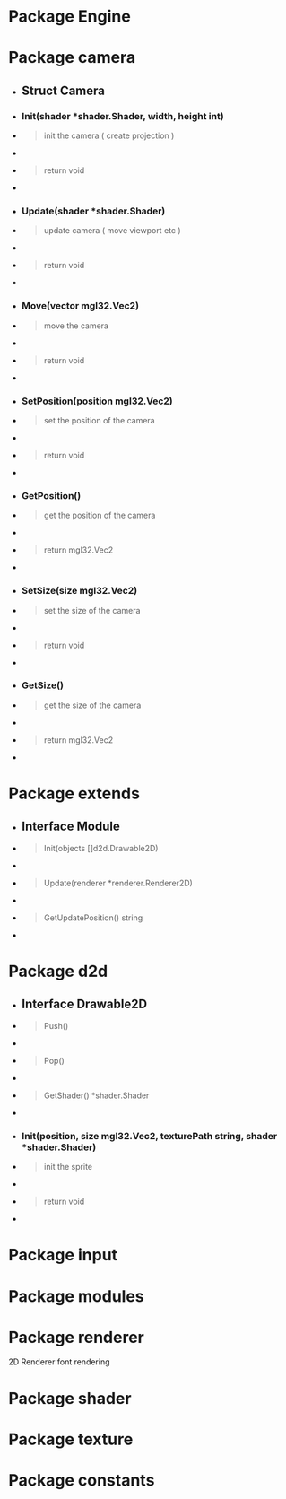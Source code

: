 # Package Engine # Package camera- ## Struct Camera- ### Init(shader *shader.Shader, width, height int)- > init the camera ( create projection )-- > return void-- ### Update(shader *shader.Shader)- > update camera ( move viewport etc )-- > return void-- ### Move(vector mgl32.Vec2)- > move the camera-- > return void-- ### SetPosition(position mgl32.Vec2)- > set the position of the camera-- > return void-- ### GetPosition()- > get the position of the camera-- > return mgl32.Vec2-- ### SetSize(size mgl32.Vec2)- > set the size of the camera-- > return void-- ### GetSize()- > get the size of the camera-- > return mgl32.Vec2- # Package extends- ## Interface Module- > Init(objects []d2d.Drawable2D)-- > Update(renderer *renderer.Renderer2D)-- > GetUpdatePosition() string- # Package d2d- ## Interface Drawable2D- > Push()-- > Pop()-- > GetShader() *shader.Shader-- ### Init(position, size mgl32.Vec2, texturePath string, shader *shader.Shader)- > init the sprite-- > return void- # Package input # Package modules # Package renderer2D Rendererfont rendering # Package shader # Package texture # Package constants